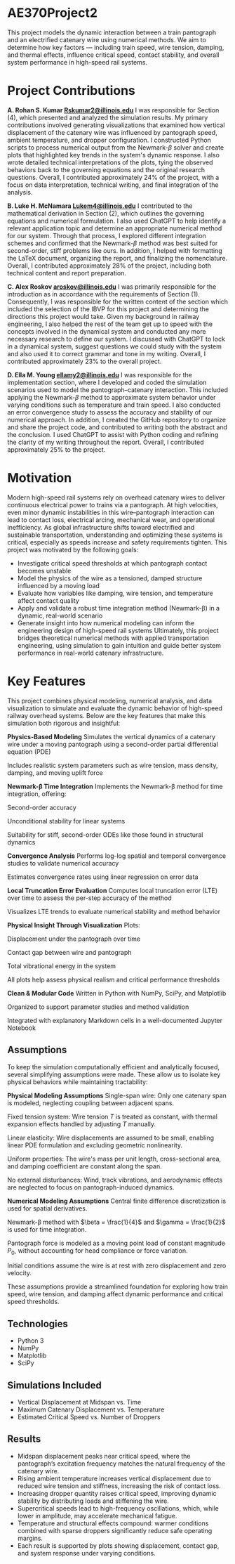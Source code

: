 # AE370Project2
This project models the dynamic interaction between a train pantograph and an electrified catenary wire using numerical methods. We aim to determine how key factors — including train speed, wire tension, damping, and thermal effects, influence critical speed, contact stability, and overall system performance in high-speed rail systems.

# Project Contributions
**A. Rohan S. Kumar Rskumar2@illinois.edu**
I was responsible for Section (4), which presented and analyzed the simulation results. My primary contributions involved generating visualizations that examined how vertical displacement of the catenary wire was influenced by pantograph speed, ambient temperature, and dropper configuration. I constructed Python scripts to process numerical output from the Newmark-$\beta$ solver and create plots that highlighted key trends in the system's dynamic response. I also wrote detailed technical interpretations of the plots, tying the observed behaviors back to the governing equations and the original research questions. Overall, I contributed approximately 24\% of the project, with a focus on data interpretation, technical writing, and final integration of the analysis.


**B. Luke H. McNamara Lukem4@illinois.edu**
I contributed to the mathematical derivation in Section (2), which outlines the governing equations and numerical formulation. I also used ChatGPT to help identify a relevant application topic and determine an appropriate numerical method for our system. Through that process, I explored different integration schemes and confirmed that the Newmark-$\beta$ method was best suited for second-order, stiff problems like ours. In addition, I helped with formatting the LaTeX document, organizing the report, and finalizing the nomenclature. Overall, I contributed approximately 28\% of the project, including both technical content and report preparation.


**C. Alex Roskov aroskov@illinois.edu**
I was primarily responsible for the introduction as in accordance with the requirements of Section (1). Consequently, I was responsible for the written content of the section which included the selection of the IBVP for this project and determining the directions this project would take. Given my background in railway engineering, I also helped the rest of the team get up to speed with the concepts involved in the dynamical system and conducted any more necessary research to define our system. I discussed with ChatGPT to lock in a dynamical system, suggest questions we could study with the system and also used it to correct grammar and tone in my writing. Overall, I contributed approximately 23\% to the overall project.


**D. Ella M. Young ellamy2@illinois.edu**
I was responsible for the implementation section, where I developed and coded the simulation scenarios used to model the pantograph–catenary interaction. This included applying the Newmark-$\beta$ method to approximate system behavior under varying conditions such as temperature and train speed. I also conducted an error convergence study to assess the accuracy and stability of our numerical approach. In addition, I created the GitHub repository to organize and share the project code, and contributed to writing both the abstract and the conclusion. I used ChatGPT to assist with Python coding and refining the clarity of my writing throughout the report. Overall, I contributed approximately 25\% to the project.

# Motivation 
Modern high-speed rail systems rely on overhead catenary wires to deliver continuous electrical power to trains via a pantograph. At high velocities, even minor dynamic instabilities in this wire–pantograph interaction can lead to contact loss, electrical arcing, mechanical wear, and operational inefficiency.
As global infrastructure shifts toward electrified and sustainable transportation, understanding and optimizing these systems is critical, especially as speeds increase and safety requirements tighten.
This project was motivated by the following goals:
- Investigate critical speed thresholds at which pantograph contact becomes unstable
- Model the physics of the wire as a tensioned, damped structure influenced by a moving load
- Evaluate how variables like damping, wire tension, and temperature affect contact quality
- Apply and validate a robust time integration method (Newmark-β) in a dynamic, real-world scenario
- Generate insight into how numerical modeling can inform the engineering design of high-speed rail systems
Ultimately, this project bridges theoretical numerical methods with applied transportation engineering, using simulation to gain intuition and guide better system performance in real-world catenary infrastructure.

# Key Features
This project combines physical modeling, numerical analysis, and data visualization to simulate and evaluate the dynamic behavior of high-speed railway overhead systems. Below are the key features that make this simulation both rigorous and insightful:

**Physics-Based Modeling**
Simulates the vertical dynamics of a catenary wire under a moving pantograph using a second-order partial differential equation (PDE)

Includes realistic system parameters such as wire tension, mass density, damping, and moving uplift force

**Newmark-β Time Integration**
Implements the Newmark-β method for time integration, offering:

Second-order accuracy

Unconditional stability for linear systems

Suitability for stiff, second-order ODEs like those found in structural dynamics

**Convergence Analysis**
Performs log-log spatial and temporal convergence studies to validate numerical accuracy

Estimates convergence rates using linear regression on error data

**Local Truncation Error Evaluation**
Computes local truncation error (LTE) over time to assess the per-step accuracy of the method

Visualizes LTE trends to evaluate numerical stability and method behavior

**Physical Insight Through Visualization**
Plots:

Displacement under the pantograph over time

Contact gap between wire and pantograph

Total vibrational energy in the system

All plots help assess physical realism and critical performance thresholds

**Clean & Modular Code**
Written in Python with NumPy, SciPy, and Matplotlib

Organized to support parameter studies and method validation

Integrated with explanatory Markdown cells in a well-documented Jupyter Notebook

## Assumptions
To keep the simulation computationally efficient and analytically focused, several simplifying assumptions were made. These allow us to isolate key physical behaviors while maintaining tractability:

**Physical Modeling Assumptions**
Single-span wire: Only one catenary span is modeled, neglecting coupling between adjacent spans.

Fixed tension system: Wire tension $T$ is treated as constant, with thermal expansion effects handled by adjusting $T$ manually.

Linear elasticity: Wire displacements are assumed to be small, enabling linear PDE formulation and excluding geometric nonlinearity.

Uniform properties: The wire's mass per unit length, cross-sectional area, and damping coefficient are constant along the span.

No external disturbances: Wind, track vibrations, and aerodynamic effects are neglected to focus on pantograph-induced dynamics.

**Numerical Modeling Assumptions**
Central finite difference discretization is used for spatial derivatives.

Newmark-β method with $\beta = \frac{1}{4}$ and $\gamma = \frac{1}{2}$ is used for time integration.

Pantograph force is modeled as a moving point load of constant magnitude $P_0$, without accounting for head compliance or force variation.

Initial conditions assume the wire is at rest with zero displacement and zero velocity.

These assumptions provide a streamlined foundation for exploring how train speed, wire tension, and damping affect dynamic performance and critical speed thresholds.

## Technologies
- Python 3
- NumPy
- Matplotlib
- SciPy

## Simulations Included
- Vertical Displacement at Midspan vs. Time
- Maximum Catenary Displacement vs. Temperature
- Estimated Critical Speed vs. Number of Droppers

## Results
- Midspan displacement peaks near critical speed, where the pantograph’s excitation frequency matches the natural frequency of the catenary wire.
- Rising ambient temperature increases vertical displacement due to reduced wire tension and stiffness, increasing the risk of contact loss.
- Increasing dropper quantity raises critical speed, improving dynamic stability by distributing loads and stiffening the wire.
- Supercritical speeds lead to high-frequency oscillations, which, while lower in amplitude, may accelerate mechanical fatigue.
- Temperature and structural effects compound: warmer conditions combined with sparse droppers significantly reduce safe operating margins.
- Each result is supported by plots showing displacement, contact gap, and system response under varying conditions.


